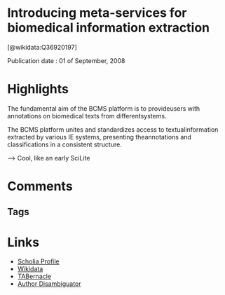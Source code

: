 
Introducing meta-services for biomedical information extraction
===============================================================
  
  [@wikidata:Q36920197]  
  
Publication date : 01 of September, 2008  

# Highlights
The  fundamental  aim  of  the  BCMS  platform  is  to  provideusers  with  annotations  on  biomedical  texts  from  differentsystems.

The BCMS platform unites and standardizes access to textualinformation extracted by various IE systems, presenting theannotations  and  classifications  in  a  consistent  structure. 

--> Cool, like an early SciLite
# Comments

## Tags

# Links
  
 * [Scholia Profile](https://scholia.toolforge.org/work/Q36920197)  
 * [Wikidata](https://www.wikidata.org/wiki/Q36920197)  
 * [TABernacle](https://tabernacle.toolforge.org/?#/tab/manual/Q36920197/P921%3BP4510)  
 * [Author Disambiguator](https://author-disambiguator.toolforge.org/work_item_oauth.php?id=Q36920197&batch_id=&match=1&author_list_id=&doit=Get+author+links+for+work)  
